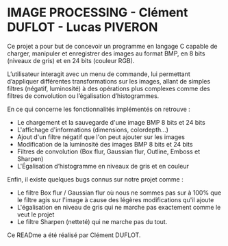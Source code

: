 # IMAGE PROCESSING - Clément DUFLOT - Lucas PIVERON
Ce projet a pour but de concevoir un programme en langage C capable de charger, manipuler et enregistrer des images au format BMP, en 8 bits (niveaux de gris) et en 24 bits (couleur RGB).

L’utilisateur interagit avec un menu de commande, lui permettant d’appliquer différentes transformations sur les images, allant de simples filtres (négatif, luminosité) à des opérations plus complexes comme des filtres de convolution ou l’égalisation d’histogrammes.

En ce qui concerne les fonctionnalités implémentés on retrouve : 
- Le chargement et la sauvegarde d'une image BMP 8 bits et 24 bits
- L'affichage d'informations (dimensions, colordepth...)
- Ajout d'un filtre négatif que l'on peut ajouter sur les images
- Modification de la luminosité des images BMP 8 bits et 24 bits
- Filtres de convolution (Box flur, Gaussian flur, Outline, Emboss et Sharpen)
- L'Égalisation d’histogramme en niveaux de gris et en couleur

Enfin, il existe quelques bugs connus sur notre projet comme : 
- Le filtre Box flur / Gaussian flur où nous ne sommes pas sur à 100% que le filtre agis sur l'image à cause des légères modifications qu'il ajoute
- L'égalisation en niveau de gris qui ne marche pas exactement comme le veut le projet
- Le filtre Sharpen (netteté) qui ne marche pas du tout.

Ce READme a été réalisé par Clément DUFLOT.